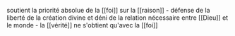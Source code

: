 soutient la priorité absolue de la [[foi]] sur la [[raison]]
    - défense de la liberté de la création divine et déni de la relation nécessaire entre [[Dieu]] et le monde
    - la [[vérité]] ne s'obtient qu'avec la [[foi]]